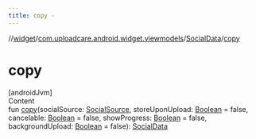 ```yaml
---
title: copy -
---
```

//[widget](../../index.md)/[com.uploadcare.android.widget.viewmodels](../index.md)/[SocialData](index.md)/[copy](copy.md)



# copy  
[androidJvm]  
Content  
fun [copy](copy.md)(socialSource: [SocialSource](../../com.uploadcare.android.widget.data/-social-source/index.md), storeUponUpload: [Boolean](https://kotlinlang.org/api/latest/jvm/stdlib/kotlin/-boolean/index.html) = false, cancelable: [Boolean](https://kotlinlang.org/api/latest/jvm/stdlib/kotlin/-boolean/index.html) = false, showProgress: [Boolean](https://kotlinlang.org/api/latest/jvm/stdlib/kotlin/-boolean/index.html) = false, backgroundUpload: [Boolean](https://kotlinlang.org/api/latest/jvm/stdlib/kotlin/-boolean/index.html) = false): [SocialData](index.md)  



